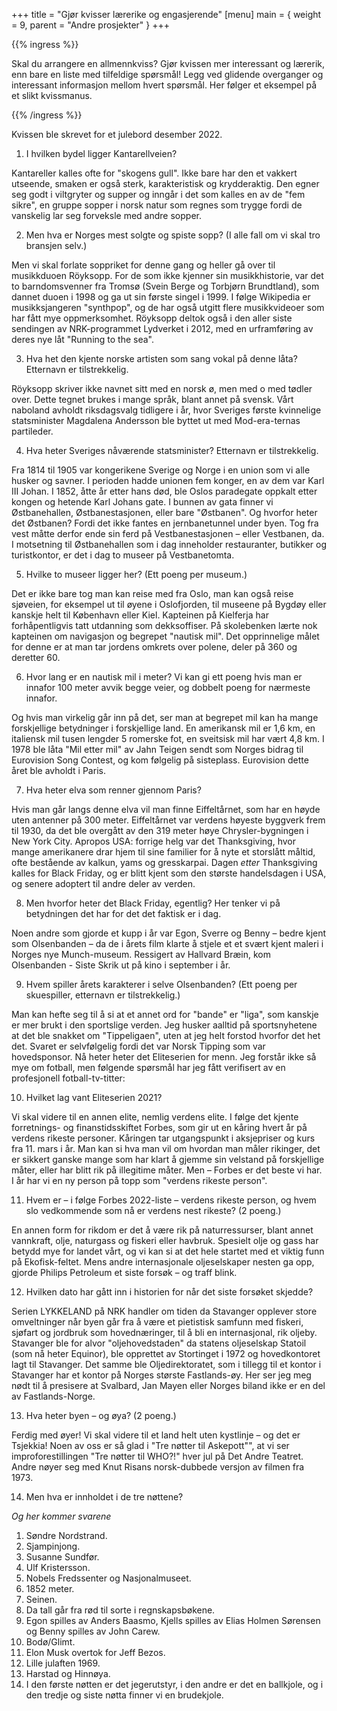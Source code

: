 +++
title = "Gjør kvisser lærerike og engasjerende"
[menu]
main = { weight = 9, parent = "Andre prosjekter" }
+++

{{% ingress %}}

Skal du arrangere en allmennkviss? Gjør kvissen mer interessant og lærerik, enn bare en liste
med tilfeldige spørsmål! Legg ved glidende overganger og interessant informasjon mellom hvert
spørsmål. Her følger et eksempel på et slikt kvissmanus.

{{% /ingress %}}

Kvissen ble skrevet for et julebord desember 2022.

1. I hvilken bydel ligger Kantarellveien?

Kantareller kalles ofte for "skogens gull". Ikke bare har den et vakkert utseende, smaken
er også sterk, karakteristisk og krydderaktig. Den egner seg godt i viltgryter og supper
og inngår i det som kalles en av de "fem sikre", en gruppe sopper i norsk natur som
regnes som trygge fordi de vanskelig lar seg forveksle med andre sopper.

2. Men hva er Norges mest solgte og spiste sopp? (I alle fall om vi skal tro bransjen
selv.)

Men vi skal forlate soppriket for denne gang og heller gå over til musikkduoen Röyksopp.
For de som ikke kjenner sin musikkhistorie, var det to barndomsvenner fra Tromsø (Svein
Berge og Torbjørn Brundtland), som dannet duoen i 1998 og ga ut sin første singel i 1999.
I følge Wikipedia er musikksjangeren "synthpop", og de har også utgitt flere
musikkvideoer som har fått mye oppmerksomhet. Röyksopp deltok også i den aller siste
sendingen av NRK-programmet Lydverket i 2012, med en urframføring av deres nye låt
"Running to the sea".

3. Hva het den kjente norske artisten som sang vokal på denne låta? Etternavn er
tilstrekkelig.

Röyksopp skriver ikke navnet sitt med en norsk ø, men med o med tødler over. Dette tegnet
brukes i mange språk, blant annet på svensk. Vårt naboland avholdt riksdagsvalg tidligere
i år, hvor Sveriges første kvinnelige statsminister Magdalena Andersson ble byttet ut med
Mod-era-ternas partileder.

4. Hva heter Sveriges nåværende statsminister? Etternavn er tilstrekkelig.

Fra 1814 til 1905 var kongerikene Sverige og Norge i en union som vi alle husker og
savner. I perioden hadde unionen fem konger, en av dem var Karl III Johan. I 1852, åtte
år etter hans død, ble Oslos paradegate oppkalt etter kongen og hetende Karl Johans gate.
I bunnen av gata finner vi Østbanehallen, Østbanestasjonen, eller bare "Østbanen". Og
hvorfor heter det Østbanen? Fordi det ikke fantes en jernbanetunnel under byen. Tog fra
vest måtte derfor ende sin ferd på Vestbanestasjonen – eller Vestbanen, da. I motsetning
til Østbanehallen som i dag inneholder restauranter, butikker og turistkontor, er det i
dag to museer på Vestbanetomta.

5. Hvilke to museer ligger her? (Ett poeng per museum.)

Det er ikke bare tog man kan reise med fra Oslo, man kan også reise sjøveien, for
eksempel ut til øyene i Oslofjorden, til museene på Bygdøy eller kanskje helt til
København eller Kiel. Kapteinen på Kielferja har forhåpentligvis tatt utdanning som
dekksoffiser. På skolebenken lærte nok kapteinen om navigasjon og begrepet "nautisk mil".
Det opprinnelige målet for denne er at man tar jordens omkrets over polene, deler på 360
og deretter 60.

6. Hvor lang er en nautisk mil i meter? Vi kan gi ett poeng hvis man er innafor 100 meter
avvik begge veier, og dobbelt poeng for nærmeste innafor.

Og hvis man virkelig går inn på det, ser man at begrepet mil kan ha mange forskjellige
betydninger i forskjellige land. En amerikansk mil er 1,6 km, en italiensk mil tusen
lengder 5 romerske fot, en sveitsisk mil har vært 4,8 km. I 1978 ble låta "Mil etter mil"
av Jahn Teigen sendt som Norges bidrag til Eurovision Song Contest, og kom følgelig på
sisteplass. Eurovision dette året ble avholdt i Paris.

7. Hva heter elva som renner gjennom Paris?

Hvis man går langs denne elva vil man finne Eiffeltårnet, som har en høyde uten antenner
på 300 meter. Eiffeltårnet var verdens høyeste byggverk frem til 1930, da det ble
overgått av den 319 meter høye Chrysler-bygningen i New York City. Apropos USA: forrige
helg var det Thanksgiving, hvor mange amerikanere drar hjem til sine familier for å nyte
et storslått måltid, ofte bestående av kalkun, yams og gresskarpai. Dagen _etter_
Thanksgiving kalles for Black Friday, og er blitt kjent som den største handelsdagen i
USA, og senere adoptert til andre deler av verden.

8. Men hvorfor heter det Black Friday, egentlig? Her tenker vi på betydningen det har for
det det faktisk er i dag.

Noen andre som gjorde et kupp i år var Egon, Sverre og Benny – bedre kjent som
Olsenbanden – da de i årets film klarte å stjele et et svært kjent maleri i Norges nye
Munch-museum. Ressigert av Hallvard Bræin, kom Olsenbanden - Siste Skrik ut på kino i
september i år.

9. Hvem spiller årets karakterer i selve Olsenbanden? (Ett poeng per skuespiller,
etternavn er tilstrekkelig.)

Man kan hefte seg til å si at et annet ord for "bande" er "liga", som kanskje er mer
brukt i den sportslige verden. Jeg husker aalltid på sportsnyhetene at det ble snakket om
"Tippeligaen", uten at jeg helt forstod hvorfor det het det. Svaret er selvfølgelig fordi
det var Norsk Tipping som var hovedsponsor. Nå heter heter det Eliteserien for menn. Jeg
forstår ikke så mye om fotball, men følgende spørsmål har jeg fått verifisert av en
profesjonell fotball-tv-titter:

10. Hvilket lag vant Eliteserien 2021?

Vi skal videre til en annen elite, nemlig verdens elite. I følge det kjente forretnings-
og finanstidsskiftet Forbes, som gir ut en kåring hvert år på verdens rikeste personer.
Kåringen tar utgangspunkt i aksjepriser og kurs fra 11. mars i år. Man kan si hva man vil
om hvordan man måler rikinger, det er sikkert ganske mange som har klart å gjemme sin
velstand på forskjellige måter, eller har blitt rik på illegitime måter. Men – Forbes er
det beste vi har. I år har vi en ny person på topp som "verdens rikeste person".

11. Hvem er – i følge Forbes 2022-liste – verdens rikeste person, og hvem slo vedkommende
som nå er verdens nest rikeste? (2 poeng.)

En annen form for rikdom er det å være rik på naturressurser, blant annet vannkraft,
olje, naturgass og fiskeri eller havbruk. Spesielt olje og gass har betydd mye for landet
vårt, og vi kan si at det hele startet med et viktig funn på Ekofisk-feltet. Mens andre
internasjonale oljeselskaper nesten ga opp, gjorde Philips Petroleum et siste forsøk – og
traff blink.

12. Hvilken dato har gått inn i historien for når det siste forsøket skjedde?

Serien LYKKELAND på NRK handler om tiden da Stavanger opplever store omveltninger når
byen går fra å være et pietistisk samfunn med fiskeri, sjøfart og jordbruk som
hovednæringer, til å bli en internasjonal, rik oljeby. Stavanger ble for alvor
"oljehovedstaden" da statens oljeselskap Statoil (som nå heter Equinor), ble opprettet av
Stortinget i 1972 og hovedkontoret lagt til Stavanger. Det samme ble Oljedirektoratet,
som i tillegg til et kontor i Stavanger har et kontor på Norges største Fastlands-øy. Her
ser jeg meg nødt til å presisere at Svalbard, Jan Mayen eller Norges biland ikke er en
del av Fastlands-Norge.

13. Hva heter byen – og øya? (2 poeng.)

Ferdig med øyer! Vi skal videre til et land helt uten kystlinje – og det er Tsjekkia!
Noen av oss er så glad i "Tre nøtter til Askepott"", at vi ser improforestillingen
"Tre nøtter til WHO?!" hver jul på Det Andre Teatret. Andre nøyer seg med Knut Risans
norsk-dubbede versjon av filmen fra 1973.

14. Men hva er innholdet i de tre nøttene?

*Og her kommer svarene*

1. Søndre Nordstrand.
2. Sjampinjong.
3. Susanne Sundfør.
4. Ulf Kristersson.
5. Nobels Fredssenter og Nasjonalmuseet.
6. 1852 meter.
7. Seinen.
8. Da tall går fra rød til sorte i regnskapsbøkene.
9. Egon spilles av Anders Baasmo, Kjells spilles av Elias Holmen Sørensen og Benny spilles av
John Carew.
10. Bodø/Glimt.
11. Elon Musk overtok for Jeff Bezos.
12. Lille julaften 1969.
13. Harstad og Hinnøya.
14. I den første nøtten er det jegerutstyr, i den andre er det en ballkjole, og i
den tredje og siste nøtta finner vi en brudekjole.
